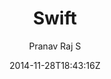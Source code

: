 ---
title: "Swift"
github: https://github.com/pranavrajs/swift/
demo: http://pranavrajs.github.io/swift/
author: Pranav Raj S
draft: true
ssg:
  - Jekyll
cms:
  - No Cms
date: 2014-11-28T18:43:16Z
github_branch: master
---